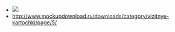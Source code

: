 <!DOCTYPE HTML>
<html>
 <head>
  <meta charset="utf-8">
  <title>Тег LI</title>
 </head>
 <body>

  <ul>
   <li><img src="https://upload.wikimedia.org/wikipedia/ru/thumb/f/f9/Film_2567_03.jpg/267px-Film_2567_03.jpg"</li>
   <li><a href="URL">http://www.mockupdownload.ru/downloads/category/vizitnye-kartochki/page/5/</a></li>
  </ul>

 </body>
</html>
